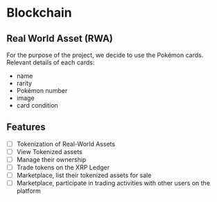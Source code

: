 # Blockchain

## Real World Asset (RWA)

For the purpose of the project, we decide to use the Pokémon cards.
Relevant details of each cards:
- name
- rarity
- Pokémon number
- image
- card condition

## Features
- [ ] Tokenization of Real-World Assets
- [ ] View Tokenized assets
- [ ] Manage their ownership
- [ ] Trade tokens on the XRP Ledger
- [ ] Marketplace, list their tokenized assets for sale
- [ ] Marketplace, participate in trading activities with other users on the platform